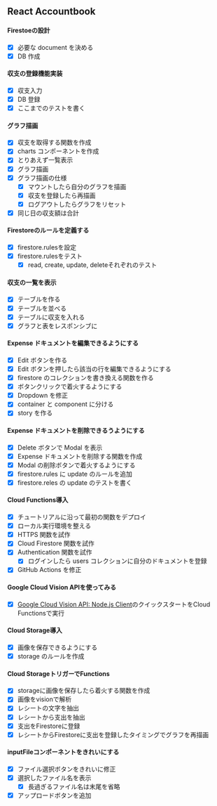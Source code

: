 ## React Accountbook

#### Firestoeの設計
- [x] 必要な document を決める
- [x] DB 作成

#### 収支の登録機能実装
- [x] 収支入力
- [x] DB 登録
- [x] ここまでのテストを書く

#### グラフ描画
- [x] 収支を取得する関数を作成
- [x] charts コンポーネントを作成
- [x] とりあえず一覧表示
- [x] グラフ描画
- [x] グラフ描画の仕様
  - [x] マウントしたら自分のグラフを描画
  - [x] 収支を登録したら再描画
  - [x] ログアウトしたらグラフをリセット
- [x] 同じ日の収支額は合計

#### Firestoreのルールを定義する
- [x] firestore.rulesを設定
- [x] firestore.rulesをテスト
  - [x] read, create, update, deleteそれぞれのテスト

#### 収支の一覧を表示
- [x] テーブルを作る
- [x] テーブルを並べる
- [x] テーブルに収支を入れる
- [x] グラフと表をレスポンシブに

#### Expense ドキュメントを編集できるようにする
- [x] Edit ボタンを作る
- [x] Edit ボタンを押したら該当の行を編集できるようにする
- [x] firestore のコレクションを書き換える関数を作る
- [x] ボタンクリックで着火するようにする
- [x] Dropdown を修正
- [x] container と component に分ける
- [x] story を作る

#### Expense ドキュメントを削除できるうようにする
- [x] Delete ボタンで Modal を表示
- [x] Expense ドキュメントを削除する関数を作成
- [x] Modal の削除ボタンで着火するようにする
- [x] firestore.rules に update のルールを追加
- [x] firestore.reles の update のテストを書く

#### Cloud Functions導入
- [x] チュートリアルに沿って最初の関数をデプロイ
- [x] ローカル実行環境を整える
- [x] HTTPS 関数を試作
- [x] Cloud Firestore 関数を試作
- [x] Authentication 関数を試作
  - [x] ログインしたら users コレクションに自分のドキュメントを登録
- [x] GitHub Actions を修正

#### Google Cloud Vision APIを使ってみる
- [x] [Google Cloud Vision API: Node.js Client](https://github.com/googleapis/nodejs-vision#quickstart)のクイックスタートをCloud Functionsで実行

#### Cloud Storage導入
- [x] 画像を保存できるようにする
- [x] storage のルールを作成

#### Cloud StorageトリガーでFunctions
- [x] storageに画像を保存したら着火する関数を作成
- [x] 画像をvisionで解析
- [x] レシートの文字を抽出
- [x] レシートから支出を抽出
- [x] 支出をFirestoreに登録
- [x] レシートからFirestoreに支出を登録したタイミングでグラフを再描画

#### inputFileコンポーネントをきれいにする
- [x] ファイル選択ボタンをきれいに修正
- [x] 選択したファイル名を表示
  - [x] 長過ぎるファイル名は末尾を省略
- [x] アップロードボタンを追加
